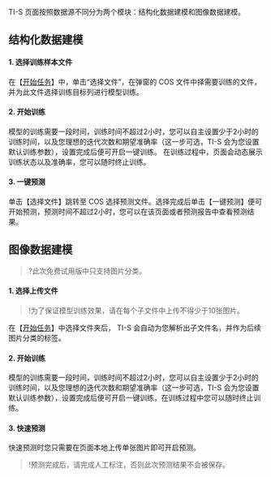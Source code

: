 TI-S 页面按照数据源不同分为两个模块：结构化数据建模和图像数据建模。

## 结构化数据建模
#### 1. 选择训练样本文件
在【[开始任务](https://console.cloud.tencent.com/tis/start)】中，单击“选择文件”，在弹窗的 COS 文件中择需要训练的文件，并为此文件选择训练目标列进行模型训练。
#### 2. 开始训练
模型的训练需要一段时间，训练时间不超过2小时，您可以自主设置少于2小时的训练时间，以及您理想的迭代次数和期望准确率（这一步可选，TI-S 会为您设置默认训练参数），设置完成后便可开启一键训练。 在训练过程中，页面会动态展示训练状态以及准确率，您可以随时终止训练。
#### 3. 一键预测
单击【选择文件】跳转至 COS 选择预测文件。选择完成后单击【一键预测】便可开始预测，预测时间不超过2小时，您可以在该页面或者预测报告中查看预测结果。

## 图像数据建模
>?此次免费试用版中只支持图片分类。
#### 1. 选择上传文件
>!为了保证模型训练效果，请在每个子文件中上传不得少于10张图片。

在【[开始任务](https://console.cloud.tencent.com/tis/photo_start)】中选择文件夹后， TI-S 会自动为您解析出子文件名，并作为后续图片分类的标签。

#### 2. 开始训练
模型的训练需要一段时间，训练时间不超过2小时，您可以自主设置少于2小时的训练时间，以及您理想的迭代次数和期望准确率（这一步可选，TI-S 会为您设置默认训练参数），设置完成后便可开启一键训练，在训练过程中您可以随时终止训练。
#### 3. 快速预测
快速预测时您只需要在页面本地上传单张图片即可开启预测。
>!预测完成后，请完成人工标注，否则此次预测结果不会被保存。
